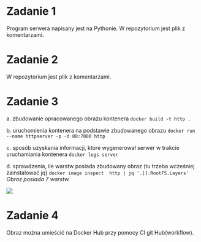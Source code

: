 # Zadanie 1
Program serwera napisany jest na Pythonie. W repozytorium jest plik z komentarzami.

# Zadanie 2
W repozytorium jest plik z komentarzami.

# Zadanie 3


a. zbudowanie opracowanego obrazu kontenera
`docker build -t http .`

b. uruchomienia kontenera na podstawie zbudowanego obrazu
`docker run --name httpserver -p -d 80:7000 http`

c. sposób uzyskania informacji, które wygenerował serwer w trakcie uruchamiania kontenera
`docker logs server`

d. sprawdzenia, ile warstw posiada zbudowany obraz (tu trzeba wcześniej zainstalować jq)
`docker image inspect  http | jq '.[].RootFS.Layers'`
 *Obraz posiada 7 warstw.*

![](https://github.com/HvVladyslav/Sprawozdanie-1/blob/main/Screen/Screen.png)

# Zadanie 4

Obraz można umieścić na Docker Hub przy pomocy  CI git Hub(workflow). 

